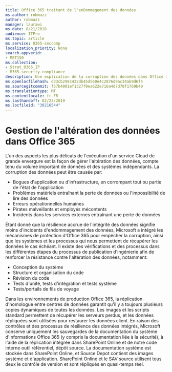 ```yaml
---
title: Office 365 traitant de l'enDommagement des données
ms.author: robmazz
author: robmazz
manager: laurawi
ms.date: 8/21/2018
audience: ITPro
ms.topic: article
ms.service: O365-seccomp
localization_priority: None
search.appverid:
- MET150
ms.collection:
- Strat_O365_IP
- M365-security-compliance
description: Une explication de la corruption des données dans Office 365, ainsi que les efforts de prévention et de récupération de Microsoft.
ms.openlocfilehash: d33cb298c432db45d560e4c2876d9ac34ab9d6f4
ms.sourcegitcommit: f57b4001ef1327f0ea622e716a4d7d78f1769b49
ms.translationtype: MT
ms.contentlocale: fr-FR
ms.lasthandoff: 02/23/2019
ms.locfileid: "30216544"
---
```

# <a name="dealing-with-data-corruption-in-office-365"></a>Gestion de l'altération des données dans Office 365

L'un des aspects les plus délicats de l'exécution d'un service Cloud de grande envergure est la façon de gérer l'altération des données, compte tenu du volume important de données et des systèmes indépendants. La corruption des données peut être causée par:
- Bogues d'application ou d'infrastructure, en corrompant tout ou partie de l'état de l'application 
- Problèmes matériels entraînant la perte de données ou l'impossibilité de lire des données 
- Erreurs opérationnelles humaines 
- Pirates malveillants et employés mécontents 
- Incidents dans les services externes entraînant une perte de données 

Étant donné que la résilience accrue de l'intégrité des données signifie moins d'incidents d'endommagement des données, Microsoft a intégré les mécanismes de protection d'Office 365 pour empêcher la corruption, ainsi que les systèmes et les processus qui nous permettent de récupérer les données le cas échéant. Il existe des vérifications et des processus dans les différentes étapes du processus de publication d'ingénierie afin de renforcer la résistance contre l'altération des données, notamment:
- Conception du système
- Structure et organisation du code 
- Révision du code 
- Tests d'unité, tests d'intégration et tests système
- Tests/portails de fils de voyage 

Dans les environnements de production Office 365, la réplication d'homologue entre centres de données garantit qu'il y a toujours plusieurs copies dynamiques de toutes les données. Les images et les scripts standard permettent de récupérer les serveurs perdus, et les données répliquées sont utilisées pour restaurer les données client. En raison des contrôles et des processus de résilience des données intégrés, Microsoft conserve uniquement les sauvegardes de la documentation du système d'informations Office 365 (y compris la documentation liée à la sécurité), à l'aide de la réplication intégrée dans SharePoint Online et de notre code interne outil référentiel, dépôt source. La documentation système est stockée dans SharePoint Online, et Source Depot contient des images système et d'application. SharePoint Online et le SAV source utilisent tous deux le contrôle de version et sont répliqués en quasi-temps réel. 